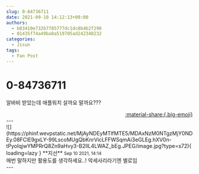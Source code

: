 ```yaml
---
slug: 0-84736711
date: 2021-09-10 14:12:13+09:00
authors:
  - b83410e732b7785777dc1dc8b4b2f290
  - 01435f74a49ba8a519705ad242348232
categories:
  - Jisun
tags:
  - Fan Post
---
```


# 0-84736711

<div class="post-container" markdown="1">
<div class="content-container md-sidebar__scrollwrap" markdown="1">

알바비 받았는데 애플워치 살까요 말까요???

</div>
</div>

<div style="text-align: right;" markdown="1">
<a href="https://weverse.io/fromis9/fanpost/0-84736711" style="text-align: right;">:material-share:{.big-emoji}</a>
</div>
---

<div class="comments-container md-sidebar__scrollwrap" markdown="1">
<div class="comment" markdown="1">
<div class='id-container' markdown="1">
![](https://phinf.wevpstatic.net/MjAyNDEyMTlfMTE5/MDAxNzM0NTgzMjY0NDEy.08FClE9gxLY-99LscoMUgQbKnrVicLFFWSqmAi3eGLEg.hXV0n-tPyoIqjwYMPRrQ8Zn9aHvy3-B2llL4LWAZ_bEg.JPEG/image.jpg?type=s72){ loading=lazy }
**<span class="artist">지선</span>** <small>Sep 10 2021, 14:14</small><br>
</div>
<div class='comment-body' markdown="1">
매번 말하지만 활용도를 생각하세요..! 악세사리라기엔 별로임 
</div>
</div>
</div>
---
